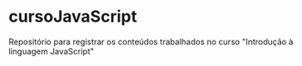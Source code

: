 # cursoJavaScript
 Repositório para registrar os conteúdos trabalhados no curso "Introdução à linguagem JavaScript"

